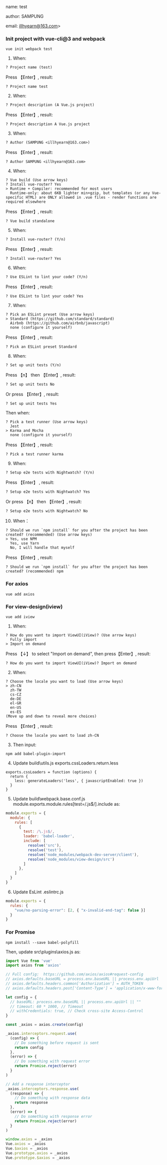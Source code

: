 name: test

author: SAMPUNG

email: illhyearn@163.com>

### Init project with vue-cli@3 and webpack

```shell
vue init webpack test
```

1. When:

```shell
? Project name (test)
```
Press 【Enter】, result:

```shell
? Project name test
```

2. When:

```shell
? Project description (A Vue.js project)
```
Press 【Enter】, result:

```shell
? Project description A Vue.js project
```

3. When:

```shell
? Author (SAMPUNG <illhyearn@163.com>)
```
Press 【Enter】, result:

```shell
? Author SAMPUNG <illhyearn@163.com>
```

4. When:

```shell
? Vue build (Use arrow keys)
? Install vue-router? Yes
> Runtime + Compiler: recommended for most users
  Runtime-only: about 6KB lighter min+gzip, but templates (or any Vue-specific HTML) are ONLY allowed in .vue files - render functions are required elsewhere
```
Press 【Enter】, result:

```shell
? Vue build standalone
```

5. When:

```shell
? Install vue-router? (Y/n)
```

Press 【Enter】, result:

```shell
? Install vue-router? Yes
```

6. When:

```shell
? Use ESLint to lint your code? (Y/n)
```

Press 【Enter】, result:

```shell
? Use ESLint to lint your code? Yes
```

7. When:

```shell
? Pick an ESLint preset (Use arrow keys)
> Standard (https://github.com/standard/standard)
  Airbnb (https://github.com/airbnb/javascript)
  none (configure it yourself)
```

Press 【Enter】, result:

```shell
? Pick an ESLint preset Standard
```

8. When:

```shell
? Set up unit tests (Y/n)
```

Press 【n】 then 【Enter】, result:

```shell
? Set up unit tests No
```

Or press 【Enter】, result:

```shell
? Set up unit tests Yes
```

Then when:

```shell
? Pick a test runner (Use arrow keys)
  Jest
> Karma and Mocha
  none (configure it yourself)
```
Press 【Enter】, result:

```shell
? Pick a test runner karma
```

9. When:

```shell
? Setup e2e tests with Nightwatch? (Y/n)
```

Press 【Enter】 , result:

```shell
? Setup e2e tests with Nightwatch? Yes
```

Or press 【n】 then 【Enter】, result:

```shell
? Setup e2e tests with Nightwatch? No
```

10. When：

```shell
? Should we run `npm install` for you after the project has been created? (recommended) (Use arrow keys)
> Yes, use NPM
  Yes, use Yarn
  No, I will handle that myself
```

Press 【Enter】, result:

```shell
? Should we run `npm install` for you after the project has been created? (recommended) npm
```

### For axios

```shell
vue add axios
```

### For view-design(iview)

```shell
vue add iview
```

1. When:

```shell
? How do you want to import ViewUI(iView)? (Use arrow keys)
  Fully import
> Import on demand
```

Press 【↓】 to select "Import on demand", then press【Enter】, result:

```shell
? How do you want to import ViewUI(iView)? Import on demand
```

2. When:

```shell
? Choose the locale you want to load (Use arrow keys)
> zh-CN
  zh-TW
  cs-CZ
  de-DE
  el-GR
  en-US
  es-ES
(Move up and down to reveal more choices)
```

Press 【Enter】, result:

```shell
? Choose the locale you want to load zh-CN
```

3. Then input:

```shell
npm add babel-plugin-import
```

4. Update build\utils.js exports.cssLoaders.return.less

```shell
exports.cssLoaders = function (options) {
  return {
    less: generateLoaders('less', { javascriptEnabled: true })
  }
}
```

5. Update build\webpack.base.conf.js module.exports.module.rules[test=/\.js$/].include as:

```javascript
module.exports = {
  module: {
    rules: [
      {
        test: /\.js$/,
        loader: 'babel-loader',
        include: [
          resolve('src'),
          resolve('test'),
          resolve('node_modules/webpack-dev-server/client'),
          resolve('node_modules/view-design/src')
        ]
      },
    ]
  }
}
```

6. Update EsLint .eslintrc.js

```javascript
module.exports = {
  rules: {
    "vue/no-parsing-error": [2, { "x-invalid-end-tag": false }]
  }
}
```

### For Promise

```shell
npm install --save babel-polyfill
```

Then, update src\plugins\axios.js as:

```javascript
import Vue from 'vue'
import axios from 'axios'

// Full config:  https://github.com/axios/axios#request-config
// axios.defaults.baseURL = process.env.baseURL || process.env.apiUrl || ''
// axios.defaults.headers.common['Authorization'] = AUTH_TOKEN
// axios.defaults.headers.post['Content-Type'] = 'application/x-www-form-urlencoded'

let config = {
  // baseURL: process.env.baseURL || process.env.apiUrl || ""
  // timeout: 60 * 1000, // Timeout
  // withCredentials: true, // Check cross-site Access-Control
}

const _axios = axios.create(config)

_axios.interceptors.request.use(
  (config) => {
    // Do something before request is sent
    return config
  },
  (error) => {
    // Do something with request error
    return Promise.reject(error)
  }
)

// Add a response interceptor
_axios.interceptors.response.use(
  (response) => {
    // Do something with response data
    return response
  },
  (error) => {
    // Do something with response error
    return Promise.reject(error)
  }
)

window.axios = _axios
Vue.axios = _axios
Vue.$axios = _axios
Vue.prototype.axios = _axios
Vue.prototype.$axios = _axios
```
